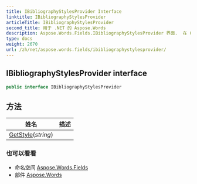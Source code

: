 ```yaml
---
title: IBibliographyStylesProvider Interface
linktitle: IBibliographyStylesProvider
articleTitle: IBibliographyStylesProvider
second_title: 用于 .NET 的 Aspose.Words
description: Aspose.Words.Fields.IBibliographyStylesProvider 界面.  在 C#.
type: docs
weight: 2670
url: /zh/net/aspose.words.fields/ibibliographystylesprovider/
---
```

## IBibliographyStylesProvider interface

```csharp
public interface IBibliographyStylesProvider
```

## 方法

| 姓名 | 描述 |
| --- | --- |
| [GetStyle](../../aspose.words.fields/ibibliographystylesprovider/getstyle/)(*string*) |  |

### 也可以看看

* 命名空间 [Aspose.Words.Fields](../../aspose.words.fields/)
* 部件 [Aspose.Words](../../)
